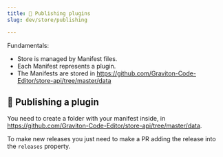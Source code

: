 ```yaml
---
title: 🎠 Publishing plugins
slug: dev/store/publishing

---
```


Fundamentals:
* Store is managed  by Manifest files.
* Each Manifest represents a plugin.
* The Manifests are stored in https://github.com/Graviton-Code-Editor/store-api/tree/master/data

## 🎉 Publishing a plugin

You need to create a folder with your manifest inside, in https://github.com/Graviton-Code-Editor/store-api/tree/master/data.

To make new releases you just need to make a PR adding the release into the `releases` property.
